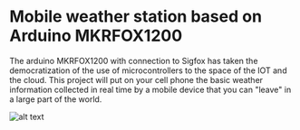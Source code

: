 # Mobile weather station based on Arduino MKRFOX1200
The arduino MKRFOX1200 with connection to Sigfox has taken the democratization of the use of microcontrollers to the space of the IOT and the cloud.
This project will put on your cell phone the basic weather information collected in real time by a mobile device that you can "leave" in a large part of the world.

![alt text](https://github.com/McOrts/MKRFOX1200_mobile-weather-station/blob/master/MKRFOX1200_mobile-weather-station.png?raw=true)
